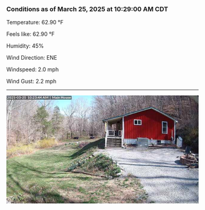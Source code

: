 ### Conditions as of March 25, 2025 at 10:29:00 AM CDT 

Temperature: 62.90 &deg;F

Feels like: 62.90 &deg;F

Humidity: 45%

Wind Direction: ENE

Windspeed: 2.0 mph

Wind Gust: 2.2 mph

---

<img src="./images/latest.jpeg"/>

